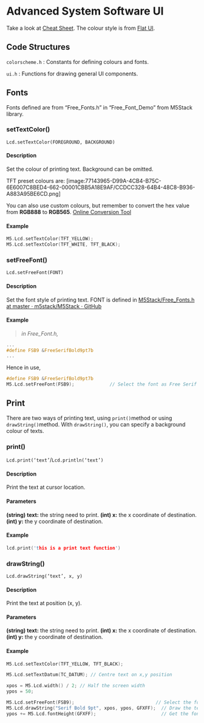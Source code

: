 # Advanced System Software UI

Take a look at [Cheat Sheet](https://github.com/Kongduino/M5CheatSheet).
The colour style is from [Flat UI](http://www.bootcss.com/p/flat-ui/).
## Code Structures
`colorscheme.h` : Constants for defining colours and fonts.

`ui.h` : Functions for drawing general UI components.
## Fonts
Fonts defined are from “Free_Fonts.h” in “Free_Font_Demo” from M5Stack library.
### setTextColor()
`Lcd.setTextColor(FOREGROUND, BACKGROUND)`
#### Description
Set the colour of printing text. Background can be omitted. 

TFT preset colours are: 
[image:77143965-D99A-4CB4-B75C-6E6007C8BED4-662-00001CBB5A18E9AF/CCDCC328-64B4-48C8-B936-A883A95BE6CD.png]

You can also use custom colours, but remember to convert the hex value from **RGB888** to **RGB565**.
[Online Conversion Tool](http://www.barth-dev.de/online/rgb565-color-picker/)


#### Example
```c
M5.Lcd.setTextColor(TFT_YELLOW);
M5.Lcd.setTextColor(TFT_WHITE, TFT_BLACK);
```
### setFreeFont()
`Lcd.setFreeFont(FONT)`
#### Description
Set the font style of printing text. FONT is defined in [M5Stack/Free_Fonts.h at master · m5stack/M5Stack · GitHub](https://github.com/m5stack/M5Stack/blob/master/examples/Advanced/Display/Free_Font_Demo/Free_Fonts.h)
#### Example
> *in Free_Font.h,*
```c
...
#define FSB9 &FreeSerifBold9pt7b
...
```
Hence in use,
```c
#define FSB9 &FreeSerifBold9pt7b
M5.Lcd.setFreeFont(FSB9);             // Select the font as Free Serif Bold 9pt
```

## Print
There are two ways of printing text, using `print()`method or using `drawString()`method. With `drawString()`, you can specify a background colour of texts. 
###  print()
`Lcd.print(‘text’`/`Lcd.println(‘text’)`
#### Description
Print  the text at cursor location.
#### Parameters
**(string) text:** the string need to print.
**(int) x:** the x coordinate of destination.
**(int) y:** the y coordinate of destination.
#### Example
```c
lcd.print('this is a print text function')
```

### drawString()
`Lcd.drawString(‘text’, x, y)`
#### Description
Print  the text at position (x, y).
#### Parameters
**(string) text:** the string need to print.
**(int) x:** the x coordinate of destination.
**(int) y:** the y coordinate of destination.
#### Example
```c
M5.Lcd.setTextColor(TFT_YELLOW, TFT_BLACK);

M5.Lcd.setTextDatum(TC_DATUM); // Centre text on x,y position

xpos = M5.Lcd.width() / 2; // Half the screen width
ypos = 50;

M5.Lcd.setFreeFont(FSB9);                              // Select the font
M5.Lcd.drawString("Serif Bold 9pt", xpos, ypos, GFXFF);  // Draw the text string in the selected GFX free font
ypos += M5.Lcd.fontHeight(GFXFF);                        // Get the font height and move ypos down
```

